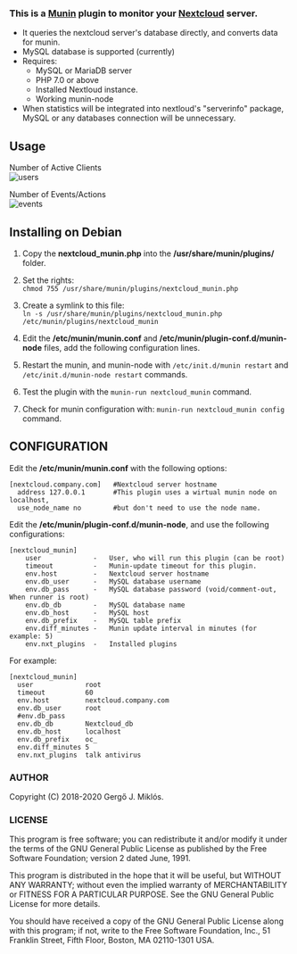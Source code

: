 ### This is a [Munin](http://munin-monitoring.org/) plugin to monitor your [Nextcloud](https://nextcloud.com) server.  
* It queries the nextcloud server's database directly, and converts data for munin.  
* MySQL database is supported (currently)  
* Requires:  
    * MySQL or MariaDB server  
    * PHP 7.0 or above  
    * Installed Nextloud instance.  
    * Working munin-node
* When statistics will be integrated into nextloud's "serverinfo" package, MySQL or any databases connection will be unnecessary.  


## Usage 

Number of Active Clients  
![users](http://git.bmrg.hu/images/munin-unifi.git/nxt_act_users.png)  

Number of Events/Actions  
![events](http://git.bmrg.hu/images/munin-unifi.git/nxt_events.png)  



## Installing on Debian

1. Copy the **nextcloud_munin.php** into the **/usr/share/munin/plugins/** folder.  
   
2. Set the rights:  
`chmod 755 /usr/share/munin/plugins/nextcloud_munin.php`  

3. Create a symlink to this file:  
`ln -s /usr/share/munin/plugins/nextcloud_munin.php /etc/munin/plugins/nextcloud_munin`  

4. Edit the **/etc/munin/munin.conf** and **/etc/munin/plugin-conf.d/munin-node** files, add the following configuration lines.  

5. Restart the munin, and munin-node with `/etc/init.d/munin restart` and `/etc/init.d/munin-node restart` commands.  

6. Test the plugin with the `munin-run nextcloud_munin` command.  

7. Check for munin configuration with: `munin-run nextcloud_munin config` command.  

  


## CONFIGURATION

Edit the **/etc/munin/munin.conf** with the following options:  

    [nextcloud.company.com]   #Nextcloud server hostname
      address 127.0.0.1       #This plugin uses a wirtual munin node on localhost,
      use_node_name no        #but don't need to use the node name.


Edit the **/etc/munin/plugin-conf.d/munin-node**, and use the following configurations:  

    [nextcloud_munin]
        user             -   User, who will run this plugin (can be root)     
        timeout          -   Munin-update timeout for this plugin. 
        env.host         -   Nextcloud server hostname
        env.db_user      -   MySQL database username
        env.db_pass      -   MySQL database password (void/comment-out, When runner is root) 
        env.db_db        -   MySQL database name 
        env.db_host      -   MySQL host
        env.db_prefix    -   MySQL table prefix
        env.diff_minutes -   Munin update interval in minutes (for example: 5)
        env.nxt_plugins  -   Installed plugins 
      
  
For example:

    [nextcloud_munin]
      user             root
      timeout          60
      env.host         nextcloud.company.com
      env.db_user      root
      #env.db_pass 
      env.db_db        Nextcloud_db
      env.db_host      localhost
      env.db_prefix    oc_
      env.diff_minutes 5
      env.nxt_plugins  talk antivirus

      

### AUTHOR

Copyright (C) 2018-2020 Gergő J. Miklós.



### LICENSE

This program is free software; you can redistribute it and/or
modify it under the terms of the GNU General Public License
as published by the Free Software Foundation; version 2 dated June,
1991.

This program is distributed in the hope that it will be useful,
but WITHOUT ANY WARRANTY; without even the implied warranty of
MERCHANTABILITY or FITNESS FOR A PARTICULAR PURPOSE.  See the
GNU General Public License for more details.

You should have received a copy of the GNU General Public License
along with this program; if not, write to the Free Software
Foundation, Inc., 51 Franklin Street, Fifth Floor, Boston, MA 02110-1301 USA.



